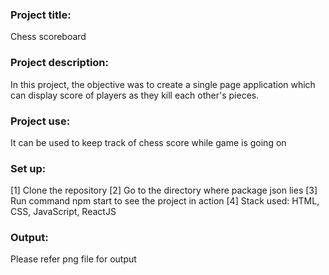 ### Project title:
Chess scoreboard

### Project description:
In this project, the objective was to create a single page application which can display score of players as they kill each other's pieces.

### Project use:
It can be used to keep track of chess score while game is going on

### Set up:
[1] Clone the repository
[2] Go to the directory where package json lies
[3] Run command npm start to see the project in action
[4] Stack used: HTML, CSS, JavaScript, ReactJS

### Output:
Please refer png file for output
